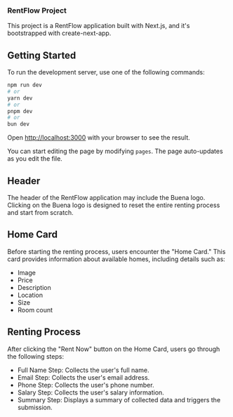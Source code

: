 ### RentFlow Project

This project is a RentFlow application built with Next.js, and it's bootstrapped with create-next-app.

## Getting Started

To run the development server, use one of the following commands:

```bash
npm run dev
# or
yarn dev
# or
pnpm dev
# or
bun dev
```

Open [http://localhost:3000](http://localhost:3000) with your browser to see the result.

You can start editing the page by modifying `pages`. The page auto-updates as you edit the file.

## Header

The header of the RentFlow application may include the Buena logo. Clicking on the Buena logo is designed to reset the entire renting process and start from scratch.

## Home Card

Before starting the renting process, users encounter the "Home Card." This card provides information about available homes, including details such as:

- Image
- Price
- Description
- Location
- Size
- Room count

## Renting Process

After clicking the "Rent Now" button on the Home Card, users go through the following steps:

- Full Name Step: Collects the user's full name.
- Email Step: Collects the user's email address.
- Phone Step: Collects the user's phone number.
- Salary Step: Collects the user's salary information.
- Summary Step: Displays a summary of collected data and triggers the submission.
